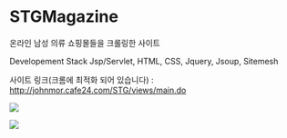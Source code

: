# STGMagazine
온라인 남성 의류 쇼핑몰들을 크롤링한 사이트

Developement Stack
Jsp/Servlet, HTML, CSS, Jquery, Jsoup, Sitemesh

사이트 링크(크롬에 최적화 되어 있습니다) : http://johnmor.cafe24.com/STG/views/main.do

<img src='http://drive.google.com/uc?export=view&id=1uS2Lc6opIr_X7ZQ8X_BOS1bqhu6tQaz5' /><br>

<img src='http://drive.google.com/uc?export=view&id=1w9avbW1Woyg5FQsUraakp-A2OUbcMNq_' /><br>
